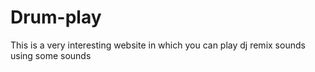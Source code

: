# Drum-play
This is a very interesting website in which you can play dj remix sounds using some sounds
